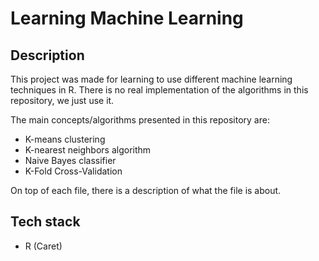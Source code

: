 # Learning Machine Learning

## Description

This project was made for learning to use different machine learning techniques in R. There is no real implementation of the algorithms in this repository, we just use it.

The main concepts/algorithms presented in this repository are:
* K-means clustering
* K-nearest neighbors algorithm
* Naive Bayes classifier
* K-Fold Cross-Validation

On top of each file, there is a description of what the file is about.

## Tech stack
* R (Caret)

